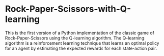 # Rock-Paper-Scissors-with-Q-learning
This is the first version of a Python implementation of the classic game of Rock-Paper-Scissors using the Q-learning algorithm. The Q-learning algorithm is a reinforcement learning technique that learns an optimal policy for an agent by estimating the expected rewards for each state-action pair.
